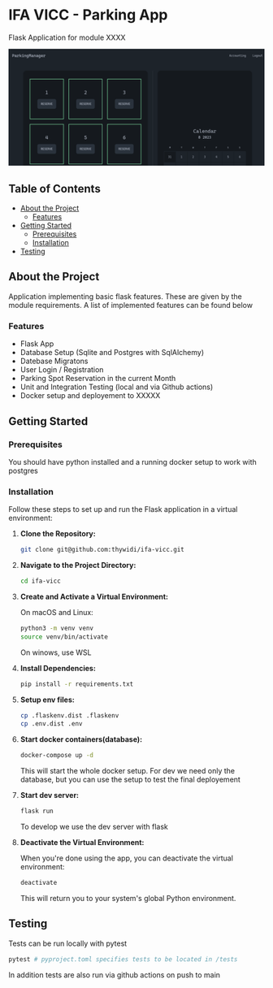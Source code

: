 # IFA VICC - Parking App

Flask Application for module XXXX

![Project Screenshot](doc/screenshot.png) <!-- If applicable -->

## Table of Contents

- [About the Project](#about-the-project)
  - [Features](#features)
- [Getting Started](#getting-started)
  - [Prerequisites](#prerequisites)
  - [Installation](#installation)
- [Testing](#testing)

## About the Project

Application implementing basic flask features. These are given by the module requirements. A list of implemented features can be found below

### Features

- Flask App
- Database Setup (Sqlite and Postgres with SqlAlchemy)
- Datebase Migratons
- User Login / Registration
- Parking Spot Reservation in the current Month
- Unit and Integration Testing (local and via Github actions)
- Docker setup and deployement to XXXXX

## Getting Started

### Prerequisites

You should have python installed and a running docker setup to work with postgres

### Installation

Follow these steps to set up and run the Flask application in a virtual environment:

1. **Clone the Repository:**

   ```bash
   git clone git@github.com:thywidi/ifa-vicc.git
   ```

2. **Navigate to the Project Directory:**

   ```bash
   cd ifa-vicc
   ```

3. **Create and Activate a Virtual Environment:**

   On macOS and Linux:

   ```bash
   python3 -m venv venv
   source venv/bin/activate
   ```

   On winows, use WSL

4. **Install Dependencies:**

   ```bash
   pip install -r requirements.txt
   ```

5. **Setup env files:**

   ```bash
   cp .flaskenv.dist .flaskenv
   cp .env.dist .env
   ```

6. **Start docker containers(database):**

   ```bash
   docker-compose up -d
   ```

   This will start the whole docker setup. For dev we need only the database, but you can use the setup to test the final deployement

7. **Start dev server:**

   ```bash
   flask run
   ```

   To develop we use the dev server with flask

8. **Deactivate the Virtual Environment:**

   When you're done using the app, you can deactivate the virtual environment:

   ```bash
   deactivate
   ```

   This will return you to your system's global Python environment.

## Testing

Tests can be run locally with pytest

```bash
pytest # pyproject.toml specifies tests to be located in /tests
```

In addition tests are also run via github actions on push to main
